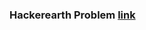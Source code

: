 ### Hackerearth Problem [link](https://www.hackerearth.com/problem/algorithm/candies-price-e28e51a2-cfa8f906/)